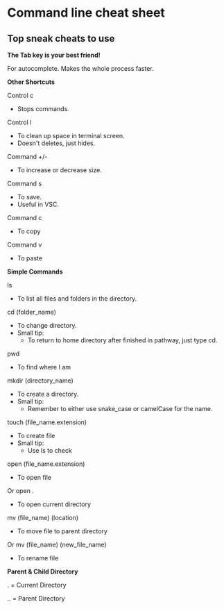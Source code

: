 # Command line cheat sheet #
## Top sneak cheats to use ##


**The Tab key is your best friend!**   

For autocomplete.
Makes the whole process faster.


**Other Shortcuts**

Control c
- Stops commands.

Control l
- To clean up space in terminal screen.
- Doesn't deletes, just hides.

Command +/-
- To increase or decrease size.

Command s
- To save.
- Useful in VSC.

Command c
- To copy

Command v
- To paste

**Simple Commands**


ls
- To list all files and folders in the directory. 


cd (folder_name)
- To change directory.
- Small tip:
    - To return to home directory after finished in pathway, just type cd.


pwd
- To find where I am


mkdir (directory_name)
- To create a directory.
- Small tip:
    - Remember to either use snake_case or camelCase for the name.


touch (file_name.extension)
- To create file
- Small tip:
    - Use ls to check


open (file_name.extension)
- To open file

Or
open .
- To open current directory


mv (file_name) (location)
- To move file to parent directory

Or
mv (file_name) (new_file_name)
- To rename file


**Parent & Child Directory**

. = Current Directory

.. = Parent Directory
